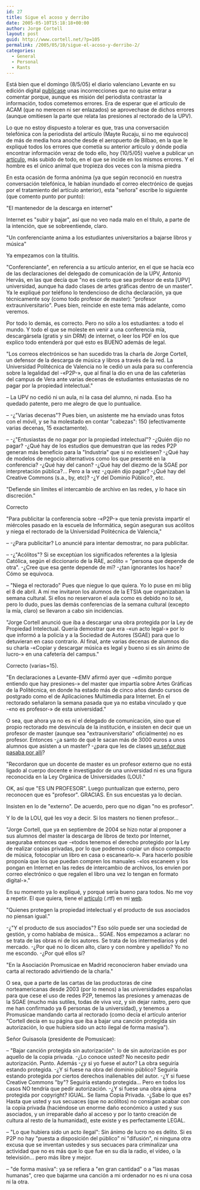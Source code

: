 ```yaml
---
id: 27
title: Sigue el acoso y derribo
date: 2005-05-10T15:18:18+00:00
author: Jorge Cortell
layout: post
guid: http://www.cortell.net/?p=105
permalink: /2005/05/10/sigue-el-acoso-y-derribo-2/
categories:
  - General
  - Personal
  - Rants
---
```

Está bien que el domingo (8/5/05) el diario valenciano Levante en su edición digital [publicase](http://www.levante-emv.es/secciones//noticia.jsp?pIdNoticia=105399&pIdSeccion=19) unas incorrecciones que no quise entrar a comentar porque, aunque es misión del periodista contrastar la información, todos cometemos errores. Era de esperar que el artí­culo de ACAM (que no merecen ni ser enlazados) se aprovechase de dichos errores (aunque omitiesen la parte que relata las presiones al rectorado de la UPV).

Lo que no estoy dispuesto a tolerar es que, tras una conversación telefónica con la periodista del artí­culo (Mayte Rucaju, si no me equivoco) de más de media hora anoche desde el aeropuerto de Bilbao, en la que le expliqué todos los errores que cometí­a su anterior artí­culo y dónde podí­a encontrar información veraz de todo ello, hoy (10/5/05) vuelve a publicar un [artí­culo](http://www.levante-emv.es/secciones/noticia.jsp?pIdNoticia=106309&pIdSeccion=19&pNumEjemplar=2785&pFechaEjemplar=2005-05-10%2000:00:00), más subido de todo, en el que se incide en los mismos errores. Y el hombre es el único animal que tropieza dos veces con la misma piedra

En esta ocasión de forma anónima (ya que según reconoció en nuestra conversación telefónica, le habí­an inundado el correo electrónico de quejas por el tratamiento del artí­culo anterior), esta "señora" escribe lo siguiente (que comento punto por punto):

"El mantenedor de la descarga en internet"

Internet es "subir y bajar", así­ que no veo nada malo en el tí­tulo, a parte de la intención, que se sobreentiende, claro.

"Un conferenciante anima a los estudiantes universitarios a bajarse libros y música"

Ya empezamos con la titulitis.
  
"Conferenciante", en referencia a su artí­culo anterior, en el que se hací­a eco de las declaraciones del delegado de comunicación de la UPV, Antonio Hervás, en las que decí­a que "no es cierto que sea profesor de esta [UPV] universidad, aunque ha dado clases de artes gráficas dentro de un master". Ya le expliqué por teléfono lo tendencioso de dicha declaración, ya que técnicamente soy (como todo profesor de master): "profesor extrauniversitario". Pues bien, reincide en este tema más adelante, como veremos.
  
Por todo lo demás, es correcto. Pero no sólo a los estudiantes: a todo el mundo. Y todo el que se moleste en venir a una conferencia mí­a, descargársela (gratis y sin DRM) de internet, o leer los PDF en los que explico todo entenderá por qué esto es BUENO además de legal.

"Los correos electrónicos se han sucedido tras la charla de Jorge Cortell, un defensor de la descarga de música y libros a través de la red. La Universidad Politécnica de Valencia no le cedió un aula para su conferencia sobre la legalidad del -«P2P-», que al final la dio en una de las cafeterí­as del campus de Vera ante varias decenas de estudiantes entusiastas de no pagar por la propiedad intelectual."

– La UPV no cedió ni un aula, ni la casa del alumno, ni nada. Eso ha quedado patente, pero me alegro de que lo puntualice.
  
– -¿"Varias decenas"? Pues bien, un asistente me ha enviado unas fotos con el móvil, y se ha molestado en contar "cabezas": 150 (efectivamente varias decenas, 15 exactamente).
  
– -¿"Entusiastas de no pagar por la propiedad intelectual"? -¿Quién dijo no pagar? -¿Qué hay de los estudios que demuestran que las redes P2P generan más beneficio para la "Industria" que si no existiesen? -¿Qué hay de modelos de negocio alternativos como los que presenté en la conferencia? -¿Qué hay del canon? -¿Qué hay del diezmo de la SGAE por interpretación pública?... Pero a la vez -¿quién dijo pagar? -¿Qué hay del Creative Commons (s.a., by, etc)? -¿Y del Dominio Público?, etc.

"Defiende sin lí­mites el intercambio de archivo en las redes, y lo hace sin discreción."
  
Correcto

"Para publicitar la conferencia sobre -«P2P-» que tení­a prevista impartir el miércoles pasado en la escuela de Informática, según aseguran sus acólitos y niega el rectorado de la Universidad Politécnica de Valencia,"

– -¿Para publicitar? Lo anuncié para intentar demostrar, no para publicitar.
  
– -¿"Acólitos"? Si se exceptúan los significados referentes a la Iglesia Católica, según el diccionario de la RAE, acólito = "persona que depende de otra". -¿Cree que esa gente depende de mí­? -¿tan ignorantes los hace? Cómo se equivoca.
  
– "Niega el rectorado" Pues que niegue lo que quiera. Yo lo puse en mi blig el 8 de abril. A mí­ me invitaron los alumnos de la ETSIA que organizaban la semana cultural. Si ellos no reservaron el aula como es debido no lo sé, pero lo dudo, pues las demás conferencias de la semana cultural (excepto la mí­a, claro) se llevaron a cabo sin incidencias.

"Jorge Cortell anunció que iba a descargar una obra protegida por la Ley de Propiedad Intelectual. Querí­a demostrar que era -«un acto legal-» por lo que informó a la policí­a y a la Sociedad de Autores (SGAE) para que lo detuvieran en caso contrario. Al final, ante varias decenas de alumnos dio su charla -«Copiar y descargar música es legal y bueno si es sin ánimo de lucro-» en una cafeterí­a del campus."

Correcto (varias=15).

"En declaraciones a Levante-EMV afirmó ayer que -«dimito porque entiendo que hay presiones-» del master que impartí­a sobre Artes Gráficas de la Politécnica, en donde ha estado más de cinco años dando cursos de postgrado como el de Aplicaciones Multimedia para Internet. En el rectorado señalaron la semana pasada que ya no estaba vinculado y que -«no es profesor-» de esta universidad."

O sea, que ahora ya no es ni el delegado de comunicación, sino que el propio rectorado me desvincula de la institución, e insisten en decir que un profesor de master (aunque sea "extrauniversitario" oficialmente) no es profesor. Entonces -¿a santo de qué le sacan más de 3000 euros a unos alumnos que asisten a un master? -¿para que les de clases [un señor que pasaba por allí­](http://www.mag.upv.es/FMPro?-db=provedores&-lay=cgi&-token=%5BFMP-currenttoken%5D&-format=profesor.html&-error=customerid.htm&-find=++&CIF=20159736)?

"Recordaron que un docente de master es un profesor externo que no está ligado al cuerpo docente e investigador de una universidad ni es una figura reconocida en la Ley Orgánica de Universidades (LOU)."

OK, así­ que "ES UN PROFESOR". Luego puntualizan que externo, pero reconocen que es "profesor". GRACIAS. En sus encuestas ya lo decí­an.
  
Insisten en lo de "externo". De acuerdo, pero que no digan "no es profesor".
  
Y lo de la LOU, qué les voy a decir. Si los masters no tienen profesor...

"Jorge Cortell, que ya en septiembre de 2004 se hizo notar al proponer a sus alumnos del master la descarga de libros de texto por Internet, aseguraba entonces que -«todos tenemos el derecho protegido por la Ley de realizar copias privadas, por lo que podemos copiar un disco compacto de música, fotocopiar un libro en casa o escanearlo-». Para hacerlo posible proponí­a que los que puedan compren los manuales -«los escaneen y los pongan en Internet en las redes de intercambio de archivos, los enví­en por correo electrónico o que regalen el libro una vez lo tengan en formato digital-»."

En su momento ya lo expliqué, y porqué serí­a bueno para todos. No me voy a repetir. El que quiera, tiene el [artí­culo](http://homepage.mac.com/jorgecortell/docs/libros.rtf) (.rtf) en mi [web](http://homepage.mac.com/jorgecortell/blogwavestudio/LH20041021114344/LHA20041021184908/index.html).

"Quienes protegen la propiedad intelectual y el producto de sus asociados no piensan igual."

-¿"Y el producto de sus asociados"? Eso sólo puede ser una sociedad de gestión, y como hablaba de música... SGAE. Nos empezamos a aclarar: no se trata de las obras ni de los autores. Se trata de los intermediarios y del mercado. -¿Por qué no lo dicen alto, claro y con nombre y apellido? Yo no me escondo. -¿Por qué ellos sí­?

"En la Asociación Promusicae en Madrid reconocieron haber enviado una carta al rectorado advirtiendo de la charla."

O sea, que a parte de las cartas de las productoras de cine norteamericanas desde 2003 (por lo menos) a las universidades españolas para que cese el uso de redes P2P, tenemos las presiones y amenazas de la SGAE (mucho más sutiles, todas de viva voz, y sin dejar rastro, pero que me han confirmado ya 6 personas de la universidad), y tenemos a Promusicae mandando carta al rectorado (como decí­a el artí­culo anterior "Cortell decí­a en su página que iba a bajar una canción protegida sin autorización, lo que hubiera sido un acto ilegal de forma masiva").

Señor Guisasola (presidente de Pomusicae):
  
– "Bajar canción protegida sin autorización": lo de sin autorización es por aquello de la copia privada. -¿Lo conoce usted? No necesito pedir autorización. Punto. Además -¿y si yo fuese el autor? La obra seguirí­a estando protegida. -¿Y si fuese na obra del dominio público? Seguirí­a estando protegida por ciertos derechos inalienables del autor. -¿Y si fuese Creative Commons "by"? Seguirí­a estando protegida... Pero en todos los casos NO tendrí­a que pedir autorización. -¿Y si fuese una obra ajena protegida por copyright? IGUAL. Se llama Copia Privada. -¿Sabe lo que es? Hasta que usted y sus secuaces (que no acólitos) no consigan acabar con la copia privada (haciéndose un enorme daño económico a usted y sus asociados, y un irreparable daño al acceso y por lo tanto creación de cultura al resto de la humanidad), este existe y es perfectamente LEGAL.
  
– "Lo que hubiera sido un acto ilegal": Sin ánimo de lucro no es delito. Si es P2P no hay "puesta a disposición del público" ni "difusión", ni ninguna otra excusa que se inventan ustedes y sus secuaces para criminalizar una actividad que no es más que lo que fue en su dí­a la radio, el ví­deo, o la televisión... pero más libre y mejor.
  
– "de forma masiva": ya se refiera a "en gran cantidad" o a "las masas humanas", creo que bajarme una canción a mi ordenador no es ni una cosa ni la otra.